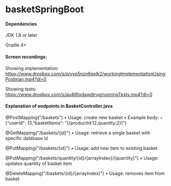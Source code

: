 # basketSpringBoot

#### Dependencies
JDK 1.8 or later

Gradle 4+

#### Screen recordings:
Showing implementation: https://www.dropbox.com/s/pjvvp5nzn6qxlk2/workingImplementaitonUsingPostman.mp4?dl=0

Showing tests: https://www.dropbox.com/s/au4l6lxdawdlrvg/runningTests.mp4?dl=0

#### Explanation of endpoints in BasketController.java

@PostMapping("/baskets")
    • Usage: create new basket
    • Example body: 
        ◦ {"userId": 13,"basketItems": "[{productId:12,quantity:2}]"}

@GetMapping("/baskets/{id}")
    • Usage: retrieve a single basket with specific database id

@PutMapping("/baskets/{id}")
    • Usage: add new item to existing basket

@PutMapping("/baskets/quantity/{id}/{arrayIndex}/{quantity}")
    • Usage: updates quantity of basket item

@DeleteMapping("/baskets/{id}/{arrayIndex}")
    • Usage: removes item from basket
